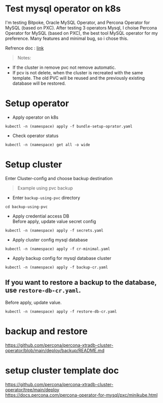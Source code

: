 # Test mysql operator on k8s
I'm testing Bitpoke, Oracle MySQL Operator, and Percona Operator for MySQL (based on PXC). After testing 3 operators Mysql, I choise Percona Operator for MySQL (based on PXC), the best tool MySQL operator for my preference. Many features and minimal bug, so i chose this. 

Refrence doc : [link](https://docs.percona.com/percona-operator-for-mysql/pxc/index.html)

> Notes:
- If the cluster in remove pvc not remove automatic.
- If pcv is not delete, when the cluster is recreated with the same template. The old PVC will be reused and the previously existing database will be restored.


# Setup operator
- Apply operator on k8s 
```
kubectl -n (namespace) apply -f bundle-setup-oprator.yaml
```
- Check operator status
```
kubectl -n (namespace) get all -o wide
```

# Setup cluster
Enter Cluster-config and choose backup destination 
> Example using pvc backup
- Enter `backup-using-pvc` directory
```
cd backup-using-pvc
```
- Apply credential access DB \
Before apply, update value secret config
```
kubectl -n (namespace) apply -f secrets.yaml
```
- Apply cluster config mysql database
```
kubectl -n (namespace) apply -f cr-minimal.yaml

```
- Apply backup config for mysql database cluster
```
kubectl -n (namespace) apply -f backup-cr.yaml
```
## If you want to restore a backup to the database, use `restore-db-cr.yaml`. 
Before apply, update value.
```
kubectl -n (namespace) apply -f restore-db-cr.yaml

```

# backup and restore
https://github.com/percona/percona-xtradb-cluster-operator/blob/main/deploy/backup/README.md

# setup cluster template doc
https://github.com/percona/percona-xtradb-cluster-operator/tree/main/deploy \
https://docs.percona.com/percona-operator-for-mysql/pxc/minikube.html
